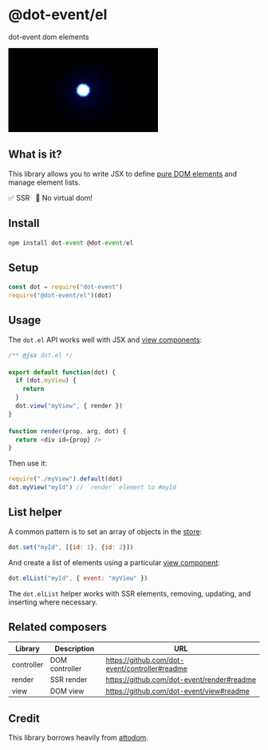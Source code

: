 # @dot-event/el

dot-event dom elements

![element](element.gif)

## What is it?

This library allows you to write JSX to define [pure DOM elements](https://developer.mozilla.org/en-US/docs/Web/API/Element) and manage element lists.

✅ SSR &nbsp; 🚫 No virtual dom!

## Install

```js
npm install dot-event @dot-event/el
```

## Setup

```js
const dot = require("dot-event")
require("@dot-event/el")(dot)
```

## Usage

The `dot.el` API works well with JSX and [view components](https://github.com/dot-event/view):

```js
/** @jsx dot.el */

export default function(dot) {
  if (dot.myView) {
    return
  }
  dot.view("myView", { render })
}

function render(prop, arg, dot) {
  return <div id={prop} />
}
```

Then use it:

```js
require("./myView").default(dot)
dot.myView("myId") // `render` element to #myId
```

## List helper

A common pattern is to set an array of objects in the [store](https://github.com/dot-event/store2):

```js
dot.set("myId", [{id: 1}, {id: 2}])
```

And create a list of elements using a particular [view component](https://github.com/dot-event/view):

```js
dot.elList("myId", { event: "myView" })
```

The `dot.elList` helper works with SSR elements, removing, updating, and inserting where necessary.

## Related composers

| Library    | Description    | URL                                     |
| ---------- | -------------- | --------------------------------------- |
| controller | DOM controller | https://github.com/dot-event/controller#readme |
| render     | SSR render     | https://github.com/dot-event/render#readme     |
| view       | DOM view       | https://github.com/dot-event/view#readme       |

## Credit

This library borrows heavily from [attodom](https://github.com/hville/attodom).
